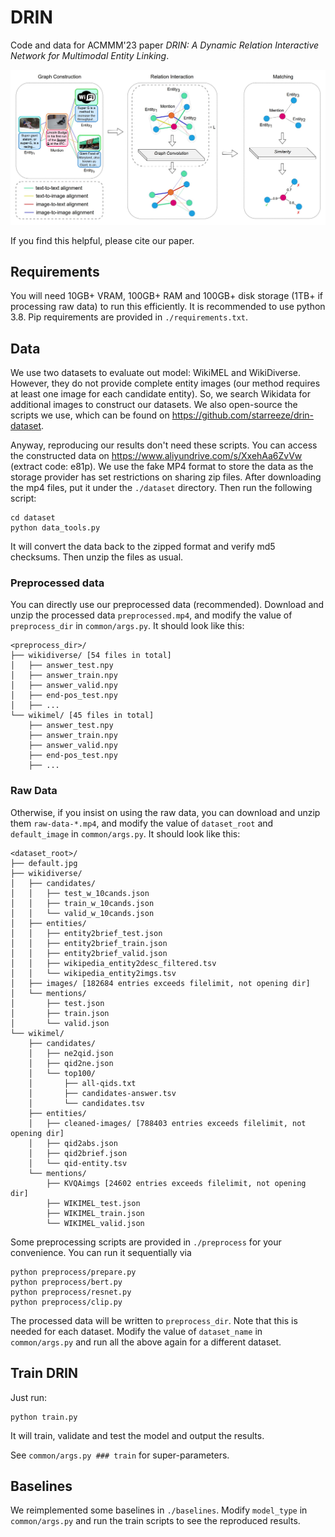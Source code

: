 # DRIN

Code and data for ACMMM'23 paper *DRIN: A Dynamic Relation Interactive Network for Multimodal Entity Linking*.

![structure.jpg](assets/structure.jpg)

If you find this helpful, please cite our paper.

## Requirements

You will need 10GB+ VRAM, 100GB+ RAM and 100GB+ disk storage (1TB+ if processing raw data) to run this efficiently. It is recommended to use python 3.8. Pip requirements are provided in `./requirements.txt`.

## Data

We use two datasets to evaluate out model: WikiMEL and WikiDiverse. However, they do not provide complete entity images (our method requires at least one image for each candidate entity). So, we search Wikidata for additional images to construct our datasets. We also open-source the scripts we use, which can be found on https://github.com/starreeze/drin-dataset.

Anyway, reproducing our results don't need these scripts. You can access the constructed data on https://www.aliyundrive.com/s/XxehAa6ZvVw (extract code: e81p). We use the fake MP4 format to store the data as the storage provider has set restrictions on sharing zip files. After downloading the mp4 files, put it under the `./dataset` directory. Then run the following script:

```shell
cd dataset
python data_tools.py
```

It will convert the data back to the zipped format and verify md5 checksums. Then unzip the files as usual.

### Preprocessed data

You can directly use our preprocessed data (recommended).
Download and unzip the processed data `preprocessed.mp4`, and modify the value of `preprocess_dir` in `common/args.py`. It should look like this:

```
<preprocess_dir>/
├── wikidiverse/ [54 files in total]
│   ├── answer_test.npy
│   ├── answer_train.npy
│   ├── answer_valid.npy
│   ├── end-pos_test.npy
│   ├── ...
└── wikimel/ [45 files in total]
    ├── answer_test.npy
    ├── answer_train.npy
    ├── answer_valid.npy
    ├── end-pos_test.npy
    ├── ...
```

### Raw Data

Otherwise, if you insist on using the raw data, you can download and unzip them `raw-data-*.mp4`, and modify the value of `dataset_root` and `default_image` in `common/args.py`. It should look like this:

```
<dataset_root>/
├── default.jpg
├── wikidiverse/
│   ├── candidates/
│   │   ├── test_w_10cands.json
│   │   ├── train_w_10cands.json
│   │   └── valid_w_10cands.json
│   ├── entities/
│   │   ├── entity2brief_test.json
│   │   ├── entity2brief_train.json
│   │   ├── entity2brief_valid.json
│   │   ├── wikipedia_entity2desc_filtered.tsv
│   │   └── wikipedia_entity2imgs.tsv
│   ├── images/ [182684 entries exceeds filelimit, not opening dir]
│   └── mentions/
│       ├── test.json
│       ├── train.json
│       └── valid.json
└── wikimel/
    ├── candidates/
    │   ├── ne2qid.json
    │   ├── qid2ne.json
    │   └── top100/
    │       ├── all-qids.txt
    │       ├── candidates-answer.tsv
    │       └── candidates.tsv
    ├── entities/
    │   ├── cleaned-images/ [788403 entries exceeds filelimit, not opening dir]
    │   ├── qid2abs.json
    │   ├── qid2brief.json
    │   └── qid-entity.tsv
    └── mentions/
        ├── KVQAimgs [24602 entries exceeds filelimit, not opening dir]
        ├── WIKIMEL_test.json
        ├── WIKIMEL_train.json
        └── WIKIMEL_valid.json
```

Some preprocessing scripts are provided in `./preprocess` for your convenience. You can run it sequentially via

```shell
python preprocess/prepare.py
python preprocess/bert.py
python preprocess/resnet.py
python preprocess/clip.py
```

The processed data will be written to `preprocess_dir`. Note that this is needed for each dataset. Modify the value of `dataset_name`  in `common/args.py` and run all the above again for a different dataset.

## Train DRIN

Just run:

```shell
python train.py
```

It will train, validate and test the model and output the results.

See `common/args.py ### train` for super-parameters.

## Baselines

We reimplemented some baselines in `./baselines`. Modify `model_type` in `common/args.py` and run the train scripts to see the reproduced results.
